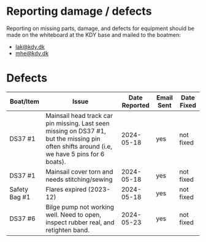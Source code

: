 # Reporting damage / defects

Reporting on missing parts, damage, and defects for equipment should be made on
the whiteboard at the KDY base and mailed to the boatmen:

- [lak@kdy.dk](mailto:lak@kdy.dk)
- [mhe@kdy.dk](mailto:mhe@kdy.dk)

# Defects

| Boat/Item       | Issue | Date Reported | Email Sent | Date Fixed |
|-----------------|-------|---------------|------------|------------|
| DS37 #1         | Mainsail head track car pin missing. Last seen missing on DS37 #1, but the missing pin often shifts around (i.e, we have 5 pins for 6 boats). | 2024-05-18 | yes | not fixed |
| DS37 #1         | Mainsail cover torn and needs stitching/sewing | 2024-05-18 | yes | not fixed |
| Safety Bag #1   | Flares expired (2023-12) | 2024-05-18 | yes | not fixed |
| DS37 #6         | Bilge pump not working well. Need to open, inspect rubber real, and retighten band. | 2024-05-23 | yes | not fixed |
